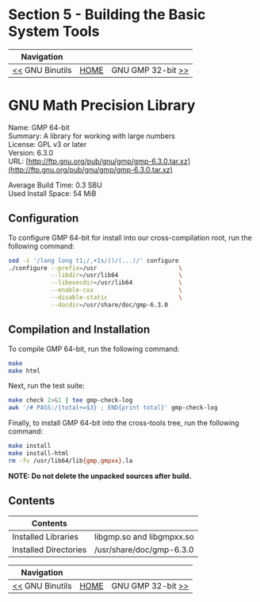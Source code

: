 # Section 5 - Building the Basic System Tools

| Navigation |||
| --- | --- | ---: |
| [<<](./GNUBinutils.md) GNU Binutils | [HOME](../README.md) | GNU GMP 32-bit [>>](./GNUGMP32bit.md) |

# GNU Math Precision Library

Name: GMP 64-bit<br />
Summary: A library for working with large numbers<br />
License: GPL v3 or later<br />
Version: 6.3.0<br />
URL: [http://ftp.gnu.org/pub/gnu/gmp/gmp-6.3.0.tar.xz](http://ftp.gnu.org/pub/gnu/gmp/gmp-6.3.0.tar.xz)<br />

Average Build Time: 0.3 SBU<br />
Used Install Space: 54 MiB<br />

## Configuration

To configure GMP 64-bit for install into our cross-compilation root, run the following command:

```bash
sed -i '/long long t1;/,+1s/()/(...)/' configure
./configure --prefix=/usr                       \
            --libdir=/usr/lib64                 \
            --libexecdir=/usr/lib64             \
            --enable-cxx                        \
            --disable-static                    \
            --docdir=/usr/share/doc/gmp-6.3.0
```

## Compilation and Installation

To compile GMP 64-bit, run the following command:

```bash
make
make html
```

Next, run the test suite:

```bash
make check 2>&1 | tee gmp-check-log
awk '/# PASS:/{total+=$3} ; END{print total}' gmp-check-log
```

Finally, to install GMP 64-bit into the cross-tools tree, run the following command:

```bash
make install
make install-html
rm -fv /usr/lib64/lib{gmp,gmpxx}.la
```

**NOTE: Do not delete the unpacked sources after build.**

## Contents

| Contents | |
| --- | --- |
| Installed Libraries | libgmp.so and libgmpxx.so |
| Installed Directories | /usr/share/doc/gmp-6.3.0 |

| Navigation |||
| --- | --- | ---: |
| [<<](./GNUBinutils.md) GNU Binutils | [HOME](../README.md) | GNU GMP 32-bit [>>](./GNUGMP32bit.md) |
